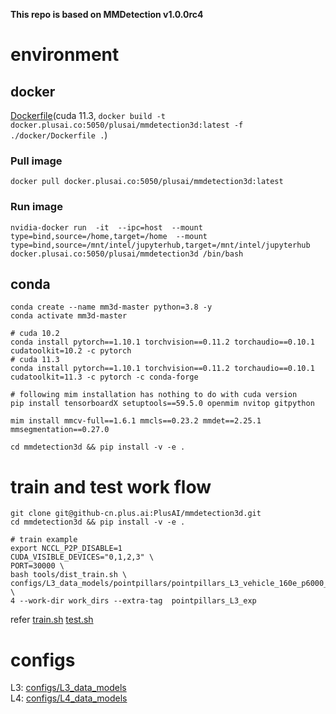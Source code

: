 **This repo is based on MMDetection v1.0.0rc4**

# environment
## docker
[Dockerfile](docker/Dockerfile)(cuda 11.3,   `docker build -t docker.plusai.co:5050/plusai/mmdetection3d:latest -f ./docker/Dockerfile .`)  


### Pull image
~~~
docker pull docker.plusai.co:5050/plusai/mmdetection3d:latest
~~~

### Run image
~~~
nvidia-docker run  -it  --ipc=host  --mount type=bind,source=/home,target=/home  --mount type=bind,source=/mnt/intel/jupyterhub,target=/mnt/intel/jupyterhub docker.plusai.co:5050/plusai/mmdetection3d /bin/bash 
~~~
## conda
```
conda create --name mm3d-master python=3.8 -y
conda activate mm3d-master

# cuda 10.2
conda install pytorch==1.10.1 torchvision==0.11.2 torchaudio==0.10.1 cudatoolkit=10.2 -c pytorch
# cuda 11.3
conda install pytorch==1.10.1 torchvision==0.11.2 torchaudio==0.10.1 cudatoolkit=11.3 -c pytorch -c conda-forge

# following mim installation has nothing to do with cuda version
pip install tensorboardX setuptools==59.5.0 openmim nvitop gitpython

mim install mmcv-full==1.6.1 mmcls==0.23.2 mmdet==2.25.1 mmsegmentation==0.27.0

cd mmdetection3d && pip install -v -e .
```

# train and test work flow
```
git clone git@github-cn.plus.ai:PlusAI/mmdetection3d.git
cd mmdetection3d && pip install -v -e .

# train example
export NCCL_P2P_DISABLE=1 
CUDA_VISIBLE_DEVICES="0,1,2,3" \
PORT=30000 \
bash tools/dist_train.sh \
configs/L3_data_models/pointpillars/pointpillars_L3_vehicle_160e_p6000_pt8_v_025.py \
4 --work-dir work_dirs --extra-tag  pointpillars_L3_exp

```
refer [train.sh](tools/train.sh)     [test.sh](tools/test.sh)

# configs
L3: [configs/L3_data_models](configs/L3_data_models)  
L4: [configs/L4_data_models](configs/L4_data_models)
